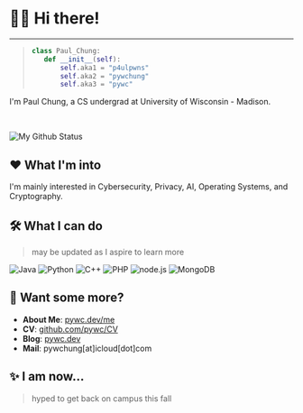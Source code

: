 # 👨‍💻 Hi there!

----

> ```python
> class Paul_Chung: 
>    def __init__(self): 
>        self.aka1 = "p4ulpwns"
>        self.aka2 = "pywchung"
>        self.aka3 = "pywc"
> ```

I'm Paul Chung, a CS undergrad at University of Wisconsin - Madison.

<br>  

![My Github Status](https://github-readme-stats.vercel.app/api?username=pywc&count_private=true&theme=algolia)

## ❤ What I'm into
I'm mainly interested in Cybersecurity, Privacy, AI, Operating Systems, and Cryptography.

## 🛠 What I can do
> may be updated as I aspire to learn more

![Java](https://img.shields.io/badge/-Java-c2ad07?style=for-the-badge&logo=java&logoColor=fff)
![Python](https://img.shields.io/badge/-Python-3776ab?style=for-the-badge&logo=python&logoColor=fff)
![C++](https://img.shields.io/badge/-C++-DC382D?style=for-the-badge&logo=C%2b%2b&logoColor=fff)
![PHP](https://img.shields.io/badge/-PHP-4FC08D?style=for-the-badge&logo=php&logoColor=fff)
![node.js](https://img.shields.io/badge/-node.js-339933?style=for-the-badge&logo=node.js&logoColor=fff)
![MongoDB](https://img.shields.io/badge/-MongoDB-47A248?style=for-the-badge&logo=mongodb&logoColor=fff)

## 💬 Want some more?
* **About Me**: [pywc.dev/me](https://pywc.dev/me)
* **CV**: [github.com/pywc/CV](https://github.com/pywc/CV/blob/main/CV_PaulChung.pdf)
* **Blog**: [pywc.dev](https://pywc.dev)
* **Mail**: pywchung[at]icloud[dot]com

## ✨ I am now...
> hyped to get back on campus this fall
